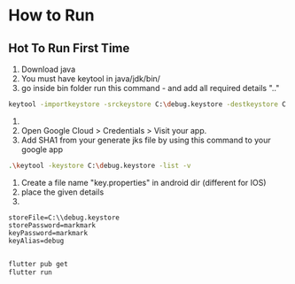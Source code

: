 # How to Run

## Hot To Run First Time
1. Download java
2. You must have keytool in java/jdk/bin/
3. go inside bin folder run this command - and add all required details ".."
````bash
keytool -importkeystore -srckeystore C:\debug.keystore -destkeystore C:\debug.keystore -deststoretype pkcs12
````
1. 
2. Open Google Cloud > Credentials > Visit your app.
3. Add SHA1 from your generate jks file by using this command to your google app
````bash
.\keytool -keystore C:\debug.keystore -list -v
````

1. Create a file name "key.properties" in android dir (different for IOS)
2. place the given details
3. 
````properties
storeFile=C:\\debug.keystore
storePassword=markmark
keyPassword=markmark
keyAlias=debug
````

````bash

flutter pub get
flutter run

````

